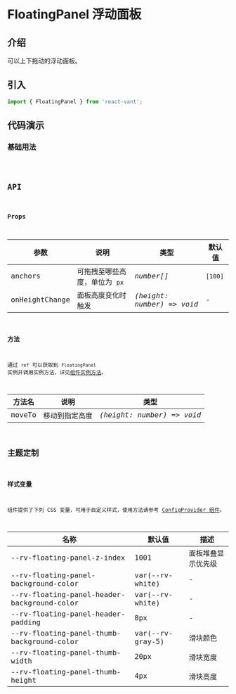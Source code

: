 # FloatingPanel 浮动面板

## 介绍

可以上下拖动的浮动面板。

## 引入

```js
import { FloatingPanel } from 'react-vant';
```

## 代码演示

### 基础用法

<code title="基础用法" src="./demo/base.tsx" />

## API

### Props

| 参数 | 说明 | 类型 | 默认值 |
| --- | --- | --- | --- |
| anchors | 可拖拽至哪些高度，单位为 `px`	 | _number[]_ | `[100]` |
| onHeightChange | 面板高度变化时触发 | _(height: number) => void_ | - |

### 方法

通过 `ref` 可以获取到 `FloatingPanel` 实例并调用实例方法，详见[组件实例方法](/guide/advanced-usage#zu-jian-shi-li-fang-fa)。

| 方法名 | 说明                         | 类型         |
| ------ | ---------------------------- | ------------ |
| moveTo   | 移动到指定高度                  | _(height: number) => void_ |

## 主题定制

### 样式变量

组件提供了下列 CSS 变量，可用于自定义样式，使用方法请参考 [ConfigProvider 组件](/components/config-provider)。

| 名称 | 默认值 | 描述 |
| --- | --- | --- |
|--rv-floating-panel-z-index | 1001 | 面板堆叠显示优先级 |
|--rv-floating-panel-background-color | var(--rv-white) | - |
|--rv-floating-panel-header-background-color | var(--rv-white) | - |
|--rv-floating-panel-header-padding | 8px | - |
|--rv-floating-panel-thumb-background-color | var(--rv-gray-5) | 滑块颜色 |
|--rv-floating-panel-thumb-width | 20px | 滑块宽度 |
|--rv-floating-panel-thumb-height | 4px | 滑块高度 |
